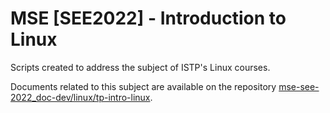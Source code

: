 # MSE [SEE2022] - Introduction to Linux

Scripts created to address the subject of ISTP's Linux courses.

Documents related to this subject are available on the repository [mse-see-2022_doc-dev/linux/tp-intro-linux](https://github.com/julienbltt/mse-see-2022_doc-dev/tree/d072fd74f18a352c7ad159c34546b2a94ac78200/linux/tp-intro-linux).
